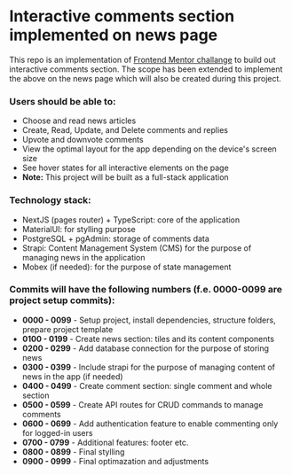 # Interactive comments section implemented on news page

This repo is an implementation of [Frontend Mentor challange](https://www.frontendmentor.io/challenges/interactive-comments-section-iG1RugEG9) to build out interactive comments section. The scope has been extended to implement the above on the news page which will also be created during this project.

### Users should be able to:

- Choose and read news articles
- Create, Read, Update, and Delete comments and replies
- Upvote and downvote comments
- View the optimal layout for the app depending on the device's screen size
- See hover states for all interactive elements on the page
- **Note:** This project will be built as a full-stack application

### Technology stack:

- NextJS (pages router) + TypeScript: core of the application
- MaterialUI: for stylling purpose
- PostgreSQL + pgAdmin: storage of comments data
- Strapi: Content Management System (CMS) for the purpose of managing news in the application
- Mobex (if needed): for the purpose of state management

### Commits will have the following numbers (f.e. 0000-0099 are project setup commits):

- **0000 - 0099** - Setup project, install dependencies, structure folders, prepare project template
- **0100 - 0199** - Create news section: tiles and its content components
- **0200 - 0299** - Add database connection for the purpose of storing news
- **0300 - 0399** - Include strapi for the purpose of managing content of news in the app (if needed)
- **0400 - 0499** - Create comment section: single comment and whole section
- **0500 - 0599** - Create API routes for CRUD commands to manage comments
- **0600 - 0699** - Add authentication feature to enable commenting only for logged-in users
- **0700 - 0799** - Additional features: footer etc.
- **0800 - 0899** - Final stylling
- **0900 - 0999** - Final optimazation and adjustments
